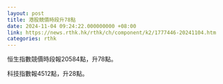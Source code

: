 ```yaml
---
layout: post
title: 港股競價時段升78點
date: 2024-11-04 09:24:22.000000000 +08:00
link: https://news.rthk.hk/rthk/ch/component/k2/1777446-20241104.htm
categories: rthk
---
```


恒生指數競價時段報20584點，升78點。

科技指數報4512點，升28點。
